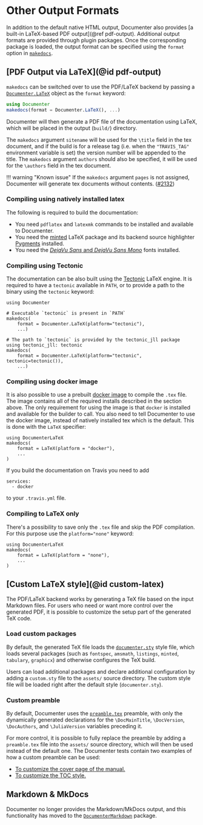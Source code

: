 # Other Output Formats

In addition to the default native HTML output, Documenter also provides [a built-in
LaTeX-based PDF output](@ref pdf-output). Additional output formats are provided through
plugin packages. Once the corresponding package is loaded, the output format can be
specified using the `format` option in [`makedocs`](@ref).

## [PDF Output via LaTeX](@id pdf-output)

`makedocs` can be switched over to use the PDF/LaTeX backend by passing a
[`Documenter.LaTeX`](@ref) object as the `format` keyword:

```julia
using Documenter
makedocs(format = Documenter.LaTeX(), ...)
```

Documenter will then generate a PDF file of the documentation using LaTeX, which will be
placed in the output (`build/`) directory.

The `makedocs` argument `sitename` will be used for the `\title` field in the tex document,
and if the build is for a release tag (i.e. when the `"TRAVIS_TAG"` environment variable is set)
the version number will be appended to the title.
The `makedocs` argument `authors` should also be specified, it will be used for the
`\authors` field in the tex document.

!!! warning "Known issue"
    If the `makedocs` argument `pages` is not assigned, Documenter will generate tex documents without contents. ([#2132](@ref))

### Compiling using natively installed latex

The following is required to build the documentation:

* You need `pdflatex` and `latexmk` commands to be installed and available to Documenter.
* You need the [minted](https://ctan.org/pkg/minted) LaTeX package and its backend source
  highlighter [Pygments](https://pygments.org/) installed.
* You need the [_DejaVu Sans_ and _DejaVu Sans Mono_](https://dejavu-fonts.github.io/) fonts installed.

### Compiling using Tectonic

The documentation can be also built using the
[Tectonic](https://tectonic-typesetting.github.io) LaTeX engine. It is required to have a `tectonic`
available in `PATH`, or to provide a path to the binary using the `tectonic` keyword:

```
using Documenter

# Executable `tectonic` is present in `PATH`
makedocs(
    format = Documenter.LaTeX(platform="tectonic"),
    ...)

# The path to `tectonic` is provided by the tectonic_jll package
using tectonic_jll: tectonic
makedocs(
    format = Documenter.LaTeX(platform="tectonic", tectonic=tectonic()),
    ...)
```

### Compiling using docker image

It is also possible to use a prebuilt [docker image](https://hub.docker.com/r/juliadocs/documenter-latex/)
to compile the `.tex` file. The image contains all of the required installs described in the section
above. The only requirement for using the image is that `docker` is installed and available for
the builder to call. You also need to tell Documenter to use the docker image, instead of natively
installed tex which is the default. This is done with the `LaTeX` specifier:

```
using DocumenterLaTeX
makedocs(
    format = LaTeX(platform = "docker"),
    ...
)
```

If you build the documentation on Travis you need to add

```
services:
  - docker
```

to your `.travis.yml` file.

### Compiling to LaTeX only

There's a possibility to save only the `.tex` file and skip the PDF compilation.
For this purpose use the `platform="none"` keyword:

```
using DocumenterLaTeX
makedocs(
    format = LaTeX(platform = "none"),
    ...
)
```

## [Custom LaTeX style](@id custom-latex)

The PDF/LaTeX backend works by generating a TeX file based on the input Markdown files.
For users who need or want more control over the generated PDF, it is possible to customize
the setup part of the generated TeX code.

### Load custom packages

By default, the generated TeX file loads the [`documenter.sty`](https://github.com/JuliaDocs/Documenter.jl/blob/master/assets/latex/documenter.sty)
style file, which loads several packages (such as `fontspec`, `amsmath`, `listings`, `minted`, `tabulary`, `graphicx`)
and otherwise configures the TeX build.

Users can load additional packages and declare additional configuration by adding a
`custom.sty` file to the `assets/` source directory. The custom style file will be loaded
right after the default style (`documenter.sty`).

### Custom preamble

By default, Documenter uses the [`preamble.tex`](https://github.com/JuliaDocs/Documenter.jl/blob/master/assets/latex/preamble.tex)
preamble, with only the dynamically generated declarations for the `\DocMainTitle`,
`\DocVersion`, `\DocAuthors`, and `\JuliaVersion` variables preceding it.

For more control, it is possible to fully replace the preamble by adding a `preamble.tex`
file into the `assets/` source directory, which will then be used instead of the default
one. The Documenter tests contain two examples of how a custom preamble can be used:

- [To customize the cover page of the manual.](https://github.com/JuliaDocs/Documenter.jl/tree/master/test/examples/src.cover_page)
- [To customize the TOC style.](https://github.com/JuliaDocs/Documenter.jl/tree/master/test/examples/src.toc_style)

## Markdown & MkDocs

Documenter no longer provides the Markdown/MkDocs output, and this functionality has moved
to the [`DocumenterMarkdown`](https://github.com/JuliaDocs/DocumenterMarkdown.jl) package.

